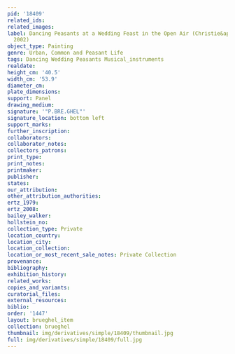 ```yaml
---
pid: '18409'
related_ids: 
related_images: 
label: Dancing Peasants at a Wedding Feast in the Open Air (Christie&apos;s, London,
  2002)
object_type: Painting
genre: Urban, Common and Peasant Life
tags: Dancing Wedding Peasants Musical_instruments
realdate: 
height_cm: '40.5'
width_cm: '53.9'
diameter_cm: 
plate_dimensions: 
support: Panel
drawing_medium: 
signature: '"P.BRE.GHEL"'
signature_location: bottom left
support_marks: 
further_inscription: 
collaborators: 
collaborator_notes: 
collectors_patrons: 
print_type: 
print_notes: 
printmaker: 
publisher: 
states: 
our_attribution: 
other_attribution_authorities: 
ertz_1979: 
ertz_2008: 
bailey_walker: 
hollstein_no: 
collection_type: Private
location_country: 
location_city: 
location_collection: 
location_or_most_recent_sale_notes: Private Collection
provenance: 
bibliography: 
exhibition_history: 
related_works: 
copies_and_variants: 
curatorial_files: 
external_resources: 
biblio: 
order: '1447'
layout: brueghel_item
collection: brueghel
thumbnail: img/derivatives/simple/18409/thumbnail.jpg
full: img/derivatives/simple/18409/full.jpg
---
```

